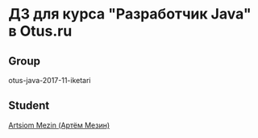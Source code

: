 # ДЗ для курса "Разработчик Java" в Otus.ru

## Group
otus-java-2017-11-iketari

## Student
[Artsiom Mezin (Артём Мезин)](mailto:iketari@gmail.com)
